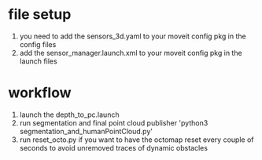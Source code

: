 # file setup
1) you need to add the sensors_3d.yaml to your moveit config pkg in the config files
2) add the sensor_manager.launch.xml to your moveit config pkg in the launch files

# workflow
1) launch the depth_to_pc.launch 
2) run segmentation and final point cloud publisher 'python3 segmentation_and_humanPointCloud.py'
3) run reset_octo.py if you want to have the octomap reset every couple of seconds to avoid unremoved traces of dynamic obstacles

